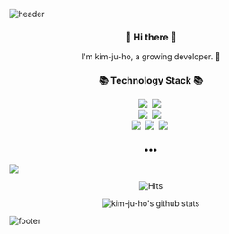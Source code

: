 ![header](https://capsule-render.vercel.app/api?type=waving&color=random&height=300&section=header&text=kim-ju-ho&fontColor=white&fontAlignX=45&fontAlignY=45&fontSize=100)


<h3 align="center"> 👋 Hi there 👋 </h3>
<p align="center">
I'm kim-ju-ho, a growing developer. 🌱 <br>
</p>
<h3 align="center">📚 Technology Stack 📚</h3>
<p align="center">
  <img src="https://img.shields.io/badge/-Java-orange"/>&nbsp
  <img src="https://img.shields.io/badge/-JavaScript-yellow"/>&nbsp
  <br>
  <img src="https://img.shields.io/badge/-SpringBoot-brightgreen"/>&nbsp
  <img src="https://img.shields.io/badge/-JPA-brightgreen"/>&nbsp

  <br>
  <img src="https://img.shields.io/badge/-MySQL-navy"/>&nbsp
  <img src="https://img.shields.io/badge/-AWS-black"/>&nbsp
  <img src="https://img.shields.io/badge/-Git-black"/>&nbsp
</p>

<h3 align="center">•••</h3>

<!-- <p align="center">
  <a href=""><img src="https://img.shields.io/badge/Tech%20Blog-262626?style=flat-square&logo=D-Wave Systems&logoColor=white&link=https://newwisdom.tistory.com"/></a>&nbsp
 -->
  <a href=""><img src="https://img.shields.io/badge/Gmail-d14836?style=flat-square&logo=Gmail&logoColor=white&link=mailto:"/></a>
  
</p>

<div align=center>

![Hits](https://hits.seeyoufarm.com/api/count/incr/badge.svg?url=https%3A%2F%2Fgithub.com%2Fduhanmo&count_bg=%2379C83D&title_bg=%23555555&icon=&icon_color=%23E7E7E7&title=hits&edge_flat=false)
  
![kim-ju-ho's github stats](https://github-readme-stats.vercel.app/api?username=kim-ju-ho&show_icons=true&theme=merko)

</div>

![footer](https://capsule-render.vercel.app/api?type=slice&color=EFDC05&height=100&section=footer)

